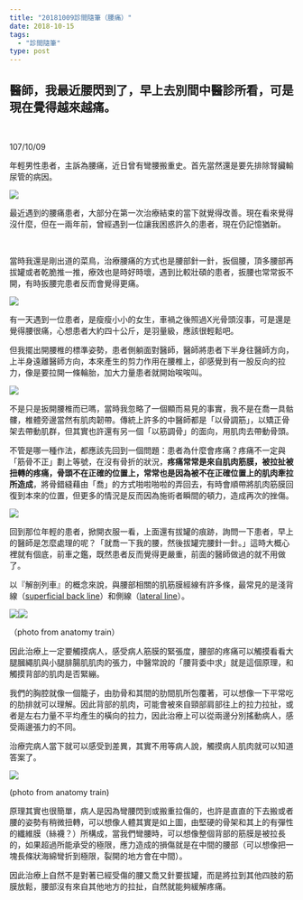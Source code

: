 ```yaml
---
title: "20181009診間隨筆（腰痛）"
date: 2018-10-15
tags: 
  - "診間隨筆"
type: post
---
```


## 醫師，我最近腰閃到了，早上去別間中醫診所看，可是現在覺得越來越痛。

 

107/10/09

年輕男性患者，主訴為腰痛，近日曾有彎腰搬重史。首先當然還是要先排除腎臟輸尿管的病因。

![](/images/uploads/bang-300x225.jpg)

最近遇到的腰痛患者，大部分在第一次治療結束的當下就覺得改善。現在看來覺得沒什麼，但在一兩年前，曾經遇到一位讓我困惑許久的患者，現在仍記憶猶新。

 

當時我還是剛出道的菜鳥，治療腰痛的方式也是腰部針一針，扳個腰，頂多腰部再拔罐或者乾脆推一推，療效也是時好時壞，遇到比較壯碩的患者，扳腰也常常扳不開，有時扳腰完患者反而會覺得更痛。

![](/images/uploads/扳腰-300x181.jpg)

有一天遇到一位患者，是瘦瘦小小的女生，車禍之後照過X光骨頭沒事，可是還是覺得腰很痛，心想患者大約四十公斤，是羽量級，應該很輕鬆吧。

但我擺出開腰椎的標準姿勢，患者側躺面對醫師，醫師將患者下半身往醫師方向，上半身遠離醫師方向，本來產生的剪力作用在腰椎上，卻感覺到有一股反向的拉力，像是要拉開一條輪胎，加大力量患者就開始唉唉叫。

![](/images/uploads/michelin-300x168.jpg)

不是只是扳開腰椎而已嗎，當時我忽略了一個顯而易見的事實，我不是在喬一具骷髏，椎體旁邊當然有肌肉韌帶。傳統上許多的中醫師都是「以骨調筋」，以矯正骨架去帶動肌群，但其實也許還有另一個「以筋調骨」的面向，用肌肉去帶動骨頭。

不管是哪一種作法，都應該先回到一個問題：患者為什麼會疼痛？疼痛不一定與「筋骨不正」劃上等號，在沒有骨折的狀況，**疼痛常常是來自肌肉筋膜，被拉扯被扭轉的疼痛，骨頭不在正確的位置上，常常也是因為被不在正確位置上的肌肉牽拉所造成**，將骨錯縫藉由「喬」的方式啪啦啪啦的弄回去，有時會順帶將肌肉筋膜回復到本來的位置，但更多的情況是反而因為施術者瞬間的頓力，造成再次的挫傷。

![](/images/uploads/腰內肉-300x200.jpg)

回到那位年輕的患者，掀開衣服一看，上面還有拔罐的痕跡，詢問一下患者，早上的醫師是怎麼處理的呢？「就喬一下我的腰，然後拔罐完腰針一針。」這時大概心裡就有個底，前車之鑑，既然患者反而覺得更嚴重，前面的醫師做過的就不用做了。

以『解剖列車』的概念來說，與腰部相關的肌筋膜經線有許多條，最常見的是淺背線（[superficial back line](https://basicmedicalkey.com/the-superficial-back-line/)）和側線（[lateral line](https://www.pinterest.com/pin/492229434247480995/)）。

![](/images/uploads/superficial-back-line-169x300.jpg)![](/images/uploads/Lateral-Line-164x300.jpg)

（photo from anatomy train）

因此治療上一定要觸摸病人，感受病人筋膜的緊張度，腰部的疼痛可以觸摸看看大腿膕繩肌與小腿腓腸肌肌肉的張力，中醫常說的「腰背委中求」就是這個原理，和觸摸背部的肌肉是否緊繃。

我們的胸腔就像一個籠子，由肋骨和其間的肋間肌所包覆著，可以想像一下平常吃的肋排就可以理解。因此背部的肌肉，可能會被來自頸部肩部往上的拉力拉扯，或者是左右力量不平均產生的橫向的拉力，因此治療上可以從兩邊分別搖動病人，感受兩邊張力的不同。

治療完病人當下就可以感受到差異，其實不用等病人說，觸摸病人肌肉就可以知道答案了。

![](/images/uploads/intensiondesign-192x300.jpg)

(photo from anatomy train)

原理其實也很簡單，病人是因為彎腰閃到或搬重拉傷的，也許是直直的下去搬或者腰的姿勢有稍微扭轉，可以想像人體其實是如上圖，由堅硬的骨架和其上的有彈性的纖維膜（絲襪？）所構成，當我們彎腰時，可以想像整個背部的筋膜是被拉長的，如果超過所能承受的極限，應力造成的損傷就是在中間的腰部（可以想像把一塊長條狀海綿彎折到極限，裂開的地方會在中間）。

因此治療上自然不是對著已經受傷的腰又喬又針要拔罐，而是將拉到其他四肢的筋膜放鬆，腰部沒有來自其他地方的拉扯，自然就能夠緩解疼痛。
